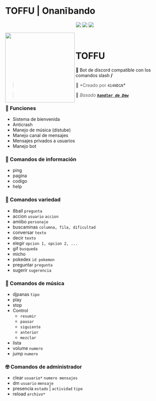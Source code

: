 # TOFFU | Onanībando

<div align="center">

<a href="https://www.nodejs.org" target="_blank"><img src="https://img.shields.io/badge/-NODE.JS-6DA55F?style=for-the-badge&logo=nodedotjs&logoColor=white"/></a> <a href="https://discord.js.org/#/" target="_blank"><img src="https://img.shields.io/badge/-DISCORD%20JS-5a69ea?style=for-the-badge&logo=discord&logoColor=white"/></a> <a href="https://distube.js.org/#/docs/DisTube/stable/general/welcome" target="_blank"><img src="https://img.shields.io/badge/-distube-ed4245?style=for-the-badge&logo=youtube&logoColor=white"/></a>

</div>

<div>
  <img width="220" align="left" src="https://i.imgur.com/oim2Ycs.jpg"/>
  <br>
  <h1>TOFFU</h1>
  <p>
    💬 Bot de discord compatible con los comandos slash <b>/</b>
    <br>
  </p>
</div>

> 👤 \*Creado por **`414ND1N`\***

> 👤 _Basado [**`handler de Dew`**](https://github.com/dewstouh/handler-v14)_

### 🔧 Funciones

- Sistema de bienvenida
- Anticrash
- Manejo de música (distube)
- Manejo canal de mensajes
- Mensajes privados a usuarios
- Manejo bot

### 💬 Comandos de información

- ping
- pagina
- codigo
- help

### 💱 Comandos variedad

- 8ball `pregunta`
- accion `usuario` `accion`
- amiibo `personaje`
- buscaminas `columna, fila, dificultad`
- conversar `texto`
- decir `texto`
- elegir `opcion 1, opcion 2, ...`
- gif `busqueda`
- micho
- pokedex `id pokemon`
- preguntar `pregunta`
- sugerir `sugerencia`

### 🎵 Comandos de música

- djpanas `tipo`
- play
- stop
- Control
  - `resumir`
  - `pausar`
  - `siguiente`
  - `anterior`
  - `mezclar`
- lista
- volume `numero`
- jump `numero`

### 🤓 Comandos de administrador

- clear `usuario*` `numero mensajes`
- dm `usuario` `mensaje`
- presencia `estado` | `actividad` `tipo`
- reload `archivo*`
